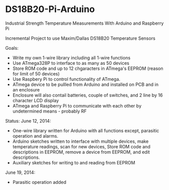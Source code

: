 DS18B20-Pi-Arduino
==================

Industrial Strength Temperature Measurements With Arduino and Raspberry Pi

Incremental Project to use Maxim/Dallas DS18B20 Temperature Sensors

Goals:
* Write my own 1-wire library including all 1-wire functions
* Use ATmega328P to interface to as many as 50 devices
* Store ROM code and up to 12 chgaracters in ATmega's EEPROM (reason for limit of 50 devices)
* Use Raspbery Pi to control functionality of ATmega.
* ATmega device to be pullled from Arduino and installed on PCB and in an enclosure
* Enclosure will also contail batteries, couple of switches, and 2 line by 16 character LCD display
* ATmega and Raspberry Pi to communicate with each other by undetermined means - probably RF

Status:
  June 12, 2014:  
  *  One-wire library written for Arduino with all functions except, parasitic operation and alarms.
  *  Arduino sketches written to interface with multiple devices, make temperature readings, scan for new devices,
  Store ROM code and descriptions in EEPROM, remove a device from EEPROM, and edit descriptions.
  *  Auxiliary sketches for writing to and reading from EEPROM

  June 19, 2014:
  *  Parasitic operation added
